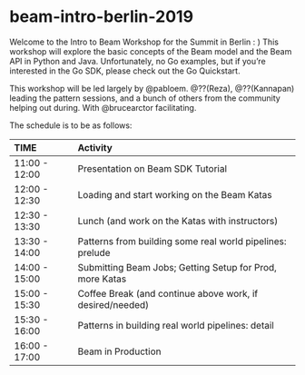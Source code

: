 # beam-intro-berlin-2019
Welcome to the Intro to Beam Workshop for the Summit in Berlin : )
This workshop will explore the basic concepts of the Beam model and the Beam API in Python and Java. Unfortunately, no Go examples, but if you’re interested in the Go SDK, please check out the Go Quickstart.

This workshop will be led largely by @pabloem.  @??(Reza), @??(Kannapan) leading the pattern sessions, and a bunch of others from the community helping out during.  With @brucearctor facilitating.  


The schedule is to be as follows:

| TIME | Activity |
| :--- | :--- |
| 11:00 - 12:00 | Presentation on Beam SDK Tutorial |
| 12:00 - 12:30 |Loading and start working on the Beam Katas |
| 12:30 - 13:30 | Lunch (and work on the Katas with instructors) |
| 13:30 - 14:00 | Patterns from building some real world pipelines: prelude |
| 14:00 - 15:00 | Submitting Beam Jobs; Getting Setup for Prod, more Katas |
| 15:00 - 15:30 | Coffee Break (and continue above work, if desired/needed) |
| 15:30 - 16:00 | Patterns in building real world pipelines: detail |
| 16:00 - 17:00 | Beam in Production |
